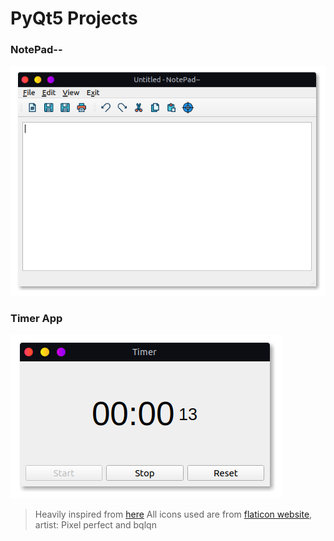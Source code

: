 # PyQt5 Projects

### NotePad--
![notepadminusminus](/screenshots/notepad.png)

### Timer App
![timer](/screenshots/timer.png)

> Heavily inspired from [here](https://github.com/learnpyqt/15-minute-apps)
> All icons used are from [flaticon website](www.flaticon.com), artist: Pixel perfect and bqlqn
